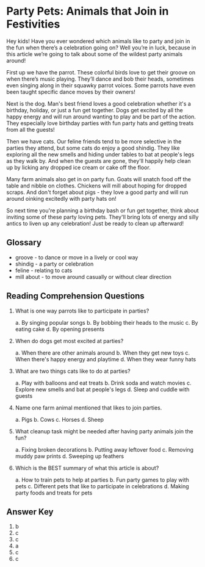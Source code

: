 # Party Pets: Animals that Join in Festivities

Hey kids! Have you ever wondered which animals like to party and join in the fun when there’s a celebration going on? Well you’re in luck, because in this article we’re going to talk about some of the wildest party animals around!

First up we have the parrot. These colorful birds love to get their groove on when there’s music playing. They’ll dance and bob their heads, sometimes even singing along in their squawky parrot voices. Some parrots have even been taught specific dance moves by their owners!

Next is the dog. Man's best friend loves a good celebration whether it's a birthday, holiday, or just a fun get together. Dogs get excited by all the happy energy and will run around wanting to play and be part of the action. They especially love birthday parties with fun party hats and getting treats from all the guests!

Then we have cats. Our feline friends tend to be more selective in the parties they attend, but some cats do enjoy a good shindig. They like exploring all the new smells and hiding under tables to bat at people's legs as they walk by. And when the guests are gone, they'll happily help clean up by licking any dropped ice cream or cake off the floor.

Many farm animals also get in on party fun. Goats will snatch food off the table and nibble on clothes. Chickens will mill about hoping for dropped scraps. And don't forget about pigs - they love a good party and will run around oinking excitedly with party hats on!

So next time you're planning a birthday bash or fun get together, think about inviting some of these party loving pets. They'll bring lots of energy and silly antics to liven up any celebration! Just be ready to clean up afterward!

## Glossary

- groove - to dance or move in a lively or cool way
- shindig - a party or celebration
- feline - relating to cats
- mill about - to move around casually or without clear direction

## Reading Comprehension Questions

1. What is one way parrots like to participate in parties?

   a. By singing popular songs
   b. By bobbing their heads to the music
   c. By eating cake
   d. By opening presents

2. When do dogs get most excited at parties?

   a. When there are other animals around
   b. When they get new toys
   c. When there's happy energy and playtime
   d. When they wear funny hats

3. What are two things cats like to do at parties?

   a. Play with balloons and eat treats
   b. Drink soda and watch movies
   c. Explore new smells and bat at people's legs
   d. Sleep and cuddle with guests

4. Name one farm animal mentioned that likes to join parties.

   a. Pigs
   b. Cows
   c. Horses
   d. Sheep

5. What cleanup task might be needed after having party animals join the fun?

   a. Fixing broken decorations
   b. Putting away leftover food
   c. Removing muddy paw prints
   d. Sweeping up feathers

6. Which is the BEST summary of what this article is about?

   a. How to train pets to help at parties
   b. Fun party games to play with pets
   c. Different pets that like to participate in celebrations
   d. Making party foods and treats for pets

## Answer Key

1. b
2. c
3. c
4. a
5. c
6. c
